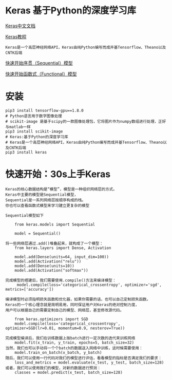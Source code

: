 # Keras 基于Python的深度学习库

[ Keras中文文档](https://keras-cn.readthedocs.io/en/latest/)

[ Keras教程](https://github.com/cdlwhm1217096231/keras_tutorials)   
    
    Keras是一个高层神经网络API，Keras由纯Python编写而成并基Tensorflow、Theano以及CNTK后端
    
[快速开始序贯（Sequential）模型](https://keras-cn.readthedocs.io/en/latest/getting_started/sequential_model/)

[快速开始函数式（Functional）模型](https://keras-cn.readthedocs.io/en/latest/getting_started/functional_API/)
    
    
# 安装
    pip3 install tensorflow-gpu==1.8.0
    # Python语言用于数字图像处理 
    # scikit-image 是基于scipy的一款图像处理包，它将图片作为numpy数组进行处理，正好与matlab一样
    pip3 install scikit-image
    # Keras:基于Python的深度学习库
    # Keras是一个高层神经网络API，Keras由纯Python编写而成并基Tensorflow、Theano以及CNTK后端
    pip3 install keras
# 快速开始：30s上手Keras

    Keras的核心数据结构是“模型”，模型是一种组织网络层的方式。
    Keras中主要的模型是Sequential模型，
    Sequential是一系列网络层按顺序构成的栈。
    你也可以查看函数式模型来学习建立更复杂的模型

    Sequential模型如下

        from keras.models import Sequential

        model = Sequential()
        
    将一些网络层通过.add()堆叠起来，就构成了一个模型：
        from keras.layers import Dense, Activation

        model.add(Dense(units=64, input_dim=100))
        model.add(Activation("relu"))
        model.add(Dense(units=10))
        model.add(Activation("softmax"))

    完成模型的搭建后，我们需要使用.compile()方法来编译模型：
         model.compile(loss='categorical_crossentropy', optimizer='sgd', metrics=['accuracy'])
    
    编译模型时必须指明损失函数和优化器，如果你需要的话，也可以自己定制损失函数。
    Keras的一个核心理念就是简明易用，同时保证用户对Keras的绝对控制力度，
    用户可以根据自己的需要定制自己的模型、网络层，甚至修改源代码。
   
        from keras.optimizers import SGD
        model.compile(loss='categorical_crossentropy', optimizer=SGD(lr=0.01, momentum=0.9, nesterov=True))

    完成模型编译后，我们在训练数据上按batch进行一定次数的迭代来训练网络
        model.fit(x_train, y_train, epochs=5, batch_size=32)
    当然，我们也可以手动将一个个batch的数据送入网络中训练，这时候需要使用：    
        model.train_on_batch(x_batch, y_batch)
    随后，我们可以使用一行代码对我们的模型进行评估，看看模型的指标是否满足我们的要求：
        loss_and_metrics = model.evaluate(x_test, y_test, batch_size=128)
    或者，我们可以使用我们的模型，对新的数据进行预测：
        classes = model.predict(x_test, batch_size=128)
        
        
  
  
